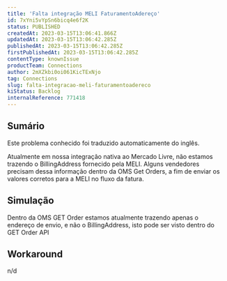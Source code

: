 ```yaml
---
title: 'Falta integração MELI FaturamentoAdereço'
id: 7xYni5vYpSn6bicq4e6f2K
status: PUBLISHED
createdAt: 2023-03-15T13:06:41.866Z
updatedAt: 2023-03-15T13:06:42.285Z
publishedAt: 2023-03-15T13:06:42.285Z
firstPublishedAt: 2023-03-15T13:06:42.285Z
contentType: knownIssue
productTeam: Connections
author: 2mXZkbi0oi061KicTExNjo
tag: Connections
slug: falta-integracao-meli-faturamentoadereco
kiStatus: Backlog
internalReference: 771418
---
```


## Sumário

<div class="alert alert-info">
  <p>Este problema conhecido foi traduzido automaticamente do inglês.</p>
</div>



Atualmente em nossa integração nativa ao Mercado Livre, não estamos trazendo o BillingAddress fornecido pela MELI. Alguns vendedores precisam dessa informação dentro da OMS Get Orders, a fim de enviar os valores corretos para a MELI no fluxo da fatura.


##

## Simulação



Dentro da OMS GET Order estamos atualmente trazendo apenas o endereço de envio, e não o BillingAddress, isto pode ser visto dentro do GET Order API


##

## Workaround


n/d





